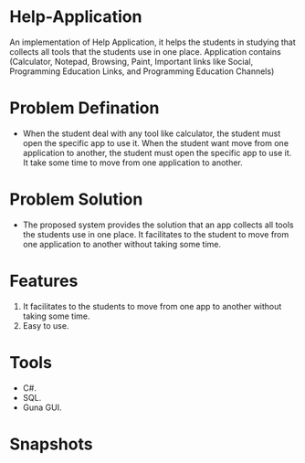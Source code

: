 # Help-Application
An implementation of Help Application, it helps the students in studying that collects all tools that the students use in one place. Application contains (Calculator, Notepad, Browsing, Paint, Important links like Social, Programming Education Links, and Programming Education Channels)

# Problem Defination 
- When the student deal with any tool like calculator, the student must open the specific app to use it. When the student want move from one application to another, the student must open the specific app to use it. It take some time to move from one application to another.

# Problem Solution
- The proposed system provides the solution that an app collects all tools the students use in one place. It facilitates to the student to move from one application to another without taking some time.

# Features
1. It facilitates to the students to move from one app to another without taking some time.
2. Easy to use.

# Tools
- C#.
- SQL.
- Guna GUI.

# Snapshots



